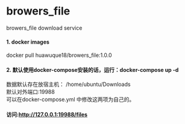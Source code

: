 # browers_file
browers_file download service

#### 1. docker images
docker pull huawuque18/browers_file:1.0.0

#### 2. 默认使用docker-compose安装的话，运行：docker-compose up -d

数据默认存在放宿主机： /home/ubuntu/Downloads  
默认对外端口:19988  
可以在docker-compose.yml 中修改这两项为自己的。  
#### 访问:http://127.0.0.1:19988/files  

